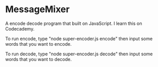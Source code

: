 # MessageMixer
A encode decode program that built on JavaScript. I learn this on Codecademy.

To run encode, type "node super-encoder.js encode" then input some words that you want to encode.

To run decode, type "node super-encoder.js decode" then input some words that you want to decode.
